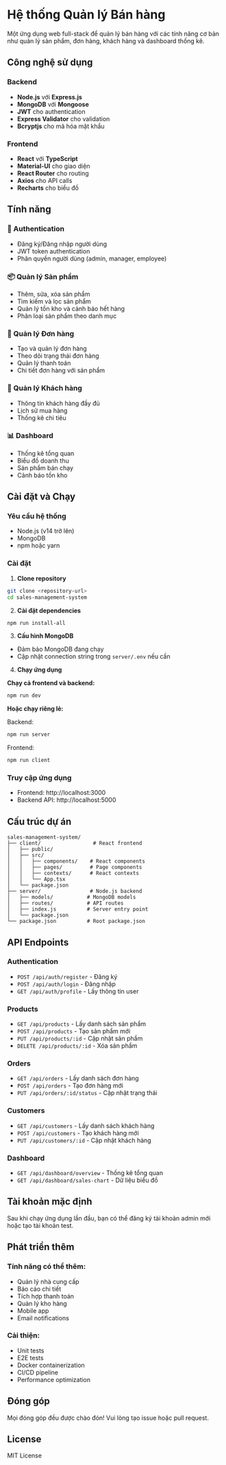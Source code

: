 # Hệ thống Quản lý Bán hàng

Một ứng dụng web full-stack để quản lý bán hàng với các tính năng cơ bản như quản lý sản phẩm, đơn hàng, khách hàng và dashboard thống kê.

## Công nghệ sử dụng

### Backend

- **Node.js** với **Express.js**
- **MongoDB** với **Mongoose**
- **JWT** cho authentication
- **Express Validator** cho validation
- **Bcryptjs** cho mã hóa mật khẩu

### Frontend

- **React** với **TypeScript**
- **Material-UI** cho giao diện
- **React Router** cho routing
- **Axios** cho API calls
- **Recharts** cho biểu đồ

## Tính năng

### 🔐 Authentication

- Đăng ký/Đăng nhập người dùng
- JWT token authentication
- Phân quyền người dùng (admin, manager, employee)

### 📦 Quản lý Sản phẩm

- Thêm, sửa, xóa sản phẩm
- Tìm kiếm và lọc sản phẩm
- Quản lý tồn kho và cảnh báo hết hàng
- Phân loại sản phẩm theo danh mục

### 🛒 Quản lý Đơn hàng

- Tạo và quản lý đơn hàng
- Theo dõi trạng thái đơn hàng
- Quản lý thanh toán
- Chi tiết đơn hàng với sản phẩm

### 👥 Quản lý Khách hàng

- Thông tin khách hàng đầy đủ
- Lịch sử mua hàng
- Thống kê chi tiêu

### 📊 Dashboard

- Thống kê tổng quan
- Biểu đồ doanh thu
- Sản phẩm bán chạy
- Cảnh báo tồn kho

## Cài đặt và Chạy

### Yêu cầu hệ thống

- Node.js (v14 trở lên)
- MongoDB
- npm hoặc yarn

### Cài đặt

1. **Clone repository**

```bash
git clone <repository-url>
cd sales-management-system
```

2. **Cài đặt dependencies**

```bash
npm run install-all
```

3. **Cấu hình MongoDB**

- Đảm bảo MongoDB đang chạy
- Cập nhật connection string trong `server/.env` nếu cần

4. **Chạy ứng dụng**

**Chạy cả frontend và backend:**

```bash
npm run dev
```

**Hoặc chạy riêng lẻ:**

Backend:

```bash
npm run server
```

Frontend:

```bash
npm run client
```

### Truy cập ứng dụng

- Frontend: http://localhost:3000
- Backend API: http://localhost:5000

## Cấu trúc dự án

```
sales-management-system/
├── client/                 # React frontend
│   ├── public/
│   ├── src/
│   │   ├── components/    # React components
│   │   ├── pages/         # Page components
│   │   ├── contexts/      # React contexts
│   │   └── App.tsx
│   └── package.json
├── server/                # Node.js backend
│   ├── models/           # MongoDB models
│   ├── routes/           # API routes
│   ├── index.js          # Server entry point
│   └── package.json
└── package.json          # Root package.json
```

## API Endpoints

### Authentication

- `POST /api/auth/register` - Đăng ký
- `POST /api/auth/login` - Đăng nhập
- `GET /api/auth/profile` - Lấy thông tin user

### Products

- `GET /api/products` - Lấy danh sách sản phẩm
- `POST /api/products` - Tạo sản phẩm mới
- `PUT /api/products/:id` - Cập nhật sản phẩm
- `DELETE /api/products/:id` - Xóa sản phẩm

### Orders

- `GET /api/orders` - Lấy danh sách đơn hàng
- `POST /api/orders` - Tạo đơn hàng mới
- `PUT /api/orders/:id/status` - Cập nhật trạng thái

### Customers

- `GET /api/customers` - Lấy danh sách khách hàng
- `POST /api/customers` - Tạo khách hàng mới
- `PUT /api/customers/:id` - Cập nhật khách hàng

### Dashboard

- `GET /api/dashboard/overview` - Thống kê tổng quan
- `GET /api/dashboard/sales-chart` - Dữ liệu biểu đồ

## Tài khoản mặc định

Sau khi chạy ứng dụng lần đầu, bạn có thể đăng ký tài khoản admin mới hoặc tạo tài khoản test.

## Phát triển thêm

### Tính năng có thể thêm:

- Quản lý nhà cung cấp
- Báo cáo chi tiết
- Tích hợp thanh toán
- Quản lý kho hàng
- Mobile app
- Email notifications

### Cải thiện:

- Unit tests
- E2E tests
- Docker containerization
- CI/CD pipeline
- Performance optimization

## Đóng góp

Mọi đóng góp đều được chào đón! Vui lòng tạo issue hoặc pull request.

## License

MIT License
